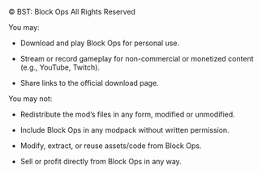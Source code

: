 © BST: Block Ops
All Rights Reserved

You may:

- Download and play Block Ops for personal use.

- Stream or record gameplay for non-commercial or monetized content (e.g., YouTube, Twitch).

-  Share links to the official download page.

You may not:

- Redistribute the mod’s files in any form, modified or unmodified.

- Include Block Ops in any modpack without written permission.

- Modify, extract, or reuse assets/code from Block Ops.

- Sell or profit directly from Block Ops in any way.
